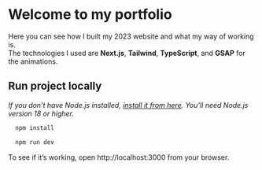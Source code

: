 # Welcome to my portfolio

Here you can see how I built my 2023 website and what my way of working is.  
The technologies I used are **Next.js**, **Tailwind**, **TypeScript**, and **GSAP** for the animations.

## Run project locally

_If you don’t have Node.js installed, [install it from here](https://nodejs.org/en). You’ll need Node.js version 18 or higher._

```bash
  npm install
```
```bash
  npm run dev
```

To see if it’s working, open http://localhost:3000 from your browser.
